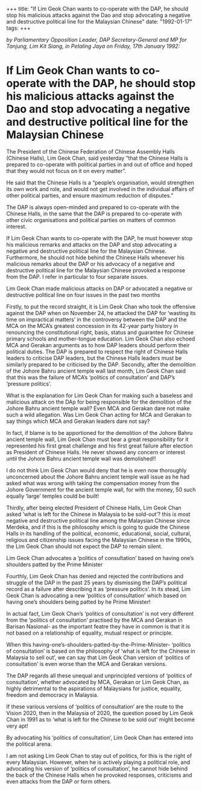 +++ 
title: "If Lim Geok Chan wants to co-operate with the DAP, he should stop his malicious attacks against the Dao and stop advocating a negative and destructive political line for the Malaysian Chinese"
date: "1992-01-17"
tags:
+++

_by Parliamentary Opposition Leader, DAP Secretary-General and MP for Tanjung, Lim Kit Siang, in Petaling Jaya on Friday, 17th January 1992:_

# If Lim Geok Chan wants to co-operate with the DAP, he should stop his malicious attacks against the Dao and stop advocating a negative and destructive political line for the Malaysian Chinese

The President of the Chinese Federation of Chinese Assembly Halls (Chinese Halls), Lim Geok Chan, said yesterday “that the Chinese Halls is prepared to co-operate with political parties in and out of office and hoped that they would not focus on it on every matter”.</u>

He said that the Chinese Halls is a “people’s organisation, would strengthen its own work and role, and would not get involved in the individual affairs of other political parties, and ensure maximum reduction of disputes.”

The DAP is always open-minded and prepared to co-operate with the Chinese Halls, in the same that the DAP is prepared to co-operate with other civic organisations and political parties on matters of common interest.

If Lim Geok Chan wants to co-operate with the DAP, he must however stop his malicious remarks and attacks on the DAP and stop advocating a negative and destructive political line for the Malaysian Chinese. Furthermore, he should not hide behind the Chinese Halls whenever his malicious remarks about the DAP or his advocacy of a negative and destructive political line for the Malaysian Chinese provoked a response from the DAP. I refer in particular to four separate issues.

Lim Geok Chan made malicious attacks on DAP or advocated a negative or destructive political line on four issues in the past two months

Firstly, to put the record straight, it is Lim Geok Chan who took the offensive against the DAP when on November 24, he attacked the DAP for ‘wasting its time on impractical matters’ in the controversy between the DAP and the MCA on the MCA’s greatest concession in its 42-year party history in renouncing the constitutional right, basis, status and guarantee for Chinese primary schools and mother-tongue education. Lim Geok Chan also echoed MCA and Gerakan arguments as to how DAP leaders should perform their political duties. The DAP is prepared to respect the right of Chinese Halls leaders to criticise DAP leaders, but the Chinese Halls leaders must be similarly prepared to be criticised by the DAP.
Secondly, after the demolition of the Johore Bahru ancient temple wall last month, Lim Geok Chan said that this was the failure of MCA’s ‘politics of consultation’ and DAP’s ‘pressure politics’.

What is the explanation for Lim Geok Chan for making such a baseless and malicious attack on the DAp for being responsible for the demolition of the Johore Bahru ancient temple wall? Even MCA and Gerakan dare not make such a wild allegation. Was Lim Geok Chan acting for MCA and Gerakan to say things which MCA and Gerakan leaders dare not say?

In fact, if blame is to be apportioned for the demolition of the Johore Bahru ancient temple wall, Lim Geok Chan must bear a great responsibility for it represented his first great challenge and his first great failure after election as President of Chinese Halls. He never showed any concern or interest until the Johore Bahru ancient temple wall was demolished!!

I do not think Lim Geok Chan would deny that he is even now thoroughly unconcerned about the Johore Bahru ancient temple wall issue as he had asked what was wrong with taking the compensation money from the Johore Government for the ancient temple wall, for with the money, 50 such equally ‘large’ temples could be built!

Thirdly, after being elected President of Chinese Halls, Lim Geok Chan asked ‘what is left for the Chinese in Malaysia to be sold-out’? this is most negative and destructive political line among the Malaysian Chinese since Merdeka, and if this is the philosophy which is going to guide the Chinese Halls in its handling of the political, economic, educational, social, cultural, religious and citizenship issues facing the Malaysian Chinese in the 1990s, the Lim Geok Chan should not expect the DAP to remain silent.

Lim Geok Chan advocates a ‘politics of consultation’ based on having one’s shoulders patted by the Prime Minister 

Fourthly, Lim Geok Chan has denied and rejected the contributions and struggle of the DAP in the past 25 years by dismissing the DAP’s political record as a failure after describing it as ‘pressure politics’. In its stead, Lim Geok Chan is advocating a new ‘politics of consultation’ which based on having one’s shoulders being patted by he Prime Minister!

In actual fact, Lim Geok Chan’s ‘politics of consultation’ is not very different from the ‘politics of consultation’ practised by the MCA and Gerakan in Barisan Nasional- as the important featre they have in common is that it is not based on a relationship of equality, mutual respect or principle.

When this having-one’s-shoulders-patted-by-the-Prime-Minister- ‘politics of consultation’ is based on the philosophy of ‘what is left for the Chinese in Malaysia to sell out’, we can say that Lim Geok Chan version of ‘politics of consultation’ is even worse than the MCA and Gerakan versions.

The DAP regards all these unequal and unprincipled versions of ‘politics of consultation’, whether advocated by MCA, Gerakan or Lim Geok Chan, as highly detrimental to the aspirations of Malaysians for justice, equality, freedom and democracy in Malaysia.

If these various versions of ‘politics of consultation’ are the route to the Vision 2020, then in the Malaysia of 2020, the question posed by Lim Geok Chan in 1991 as to ‘what is left for the Chinese to be sold out’ might become very apt!

By advocating his ‘politics of consultation’, Lim Geok Chan has entered into the political arena.

I am not asking Lim Geok Chan to stay out of politics, for this is the right of every Malaysian. However, when he is actively playing a political role, and advocating his version of ‘politics of consultation’, he cannot hide behind the back of the Chinese Halls when he provoked responses, criticisms and even attacks from the DAP or form others.
 
